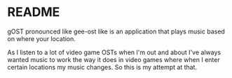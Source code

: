 # README #

gOST pronounced like gee-ost like is an application that plays music based on where your location.

As I listen to a lot of video game OSTs when I'm out and about I've always wanted music to work the way it does in video games where when I enter certain locations my music changes. So this is my attempt at that.